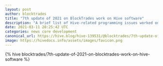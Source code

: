 ```yaml
---
layout: post
author: blocktrades
title: "7th update of 2021 on BlockTrades work on Hive software"
description: "A brief list of Hive-related programming issues worked on by BlockTrades team during last week or so ..."
date: 2021-03-11 20:25:42 UTC
categories: news core development
canonical_url: https://hive.blog/hive-139531/@blocktrades/7th-update-of-2021-on-blocktrades-work-on-hive-software
image: https://hivedocs.info/assets/images/favicon.png
---
```

{% hive blocktrades/7th-update-of-2021-on-blocktrades-work-on-hive-software %}
